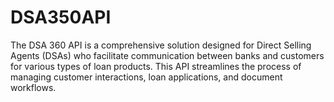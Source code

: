 # DSA350API
The DSA 360 API is a comprehensive solution designed for Direct Selling Agents (DSAs) who facilitate communication between banks and customers for various types of loan products. This API streamlines the process of managing customer interactions, loan applications, and document workflows.
